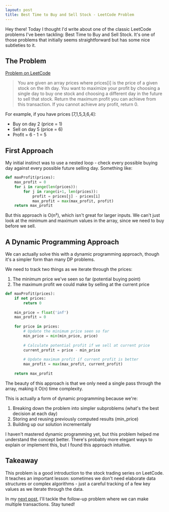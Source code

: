 ```yaml
---
layout: post
title: Best Time to Buy and Sell Stock - LeetCode Problem
---
```


Hey there! Today I thought I'd write about one of the classic LeetCode problems I've been tackling: Best Time to Buy and Sell Stock. It's one of those problems that initially seems straightforward but has some nice subtleties to it.

## The Problem

[Problem on LeetCode](https://leetcode.com/problems/best-time-to-buy-and-sell-stock/)


<blockquote>
You are given an array prices where prices[i] is the price of a given stock on the ith day.
You want to maximize your profit by choosing a single day to buy one stock and choosing a different day in the future to sell that stock.
Return the maximum profit you can achieve from this transaction. If you cannot achieve any profit, return 0.
</blockquote>

For example, if you have prices [7,1,5,3,6,4]:
- Buy on day 2 (price = 1)
- Sell on day 5 (price = 6)
- Profit = 6 - 1 = 5

## First Approach

My initial instinct was to use a nested loop - check every possible buying day against every possible future selling day. Something like:

```python
def maxProfit(prices):
    max_profit = 0
    for i in range(len(prices)):
        for j in range(i+1, len(prices)):
            profit = prices[j] - prices[i]
            max_profit = max(max_profit, profit)
    return max_profit
```

But this approach is O(n²), which isn't great for larger inputs. We can't just look at the minimum and maximum values in the array, since we need to buy before we sell.

## A Dynamic Programming Approach

We can actually solve this with a dynamic programming approach, though it's a simpler form than many DP problems.

We need to track two things as we iterate through the prices:
1. The minimum price we've seen so far (potential buying point)
2. The maximum profit we could make by selling at the current price

```python
def maxProfit(prices):
    if not prices:
        return 0
        
    min_price = float('inf')
    max_profit = 0
    
    for price in prices:
        # Update the minimum price seen so far
        min_price = min(min_price, price)
        
        # Calculate potential profit if we sell at current price
        current_profit = price - min_price
        
        # Update maximum profit if current profit is better
        max_profit = max(max_profit, current_profit)
    
    return max_profit
```

The beauty of this approach is that we only need a single pass through the array, making it O(n) time complexity.

This is actually a form of dynamic programming because we're:
1. Breaking down the problem into simpler subproblems (what's the best decision at each day)
2. Storing and reusing previously computed results (min_price)
3. Building up our solution incrementally

I haven't mastered dynamic programming yet, but this problem helped me understand the concept better. There's probably more elegant ways to explain or implement this, but I found this approach intuitive.

## Takeaway

This problem is a good introduction to the stock trading series on LeetCode. It teaches an important lesson: sometimes we don't need elaborate data structures or complex algorithms - just a careful tracking of a few key values as we iterate through the data.

In my [next post](/2025/04/15/best-time-to-buy-and-sell-stock-ii/), I'll tackle the follow-up problem where we can make multiple transactions. Stay tuned! 